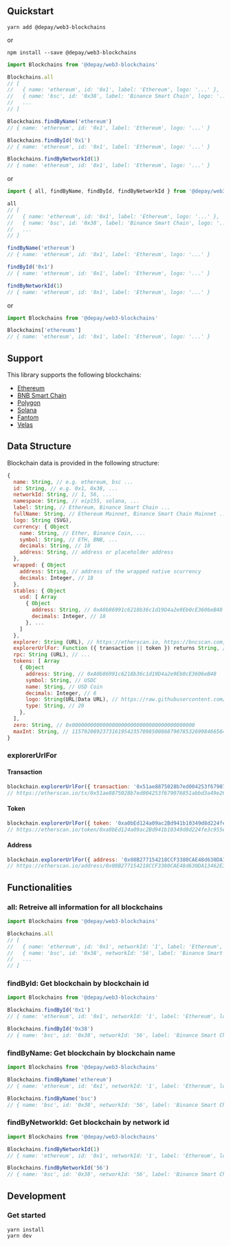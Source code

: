 ## Quickstart

```
yarn add @depay/web3-blockchains
```

or 

```
npm install --save @depay/web3-blockchains
```

```javascript
import Blockchains from '@depay/web3-blockchains'

Blockchains.all
// [
//   { name: 'ethereum', id: '0x1', label: 'Ethereum', logo: '...' },
//   { name: 'bsc', id: '0x38', label: 'Binance Smart Chain', logo: '...' },
//   ...
// ]

Blockchains.findByName('ethereum')
// { name: 'ethereum', id: '0x1', label: 'Ethereum', logo: '...' }

Blockchains.findById('0x1')
// { name: 'ethereum', id: '0x1', label: 'Ethereum', logo: '...' }

Blockchains.findByNetworkId(1)
// { name: 'ethereum', id: '0x1', label: 'Ethereum', logo: '...' }
```

or 

```javascript
import { all, findByName, findById, findByNetworkId } from '@depay/web3-blockchains'

all
// [
//   { name: 'ethereum', id: '0x1', label: 'Ethereum', logo: '...' },
//   { name: 'bsc', id: '0x38', label: 'Binance Smart Chain', logo: '...' },
//   ...
// ]

findByName('ethereum')
// { name: 'ethereum', id: '0x1', label: 'Ethereum', logo: '...' }

findById('0x1')
// { name: 'ethereum', id: '0x1', label: 'Ethereum', logo: '...' }

findByNetworkId(1)
// { name: 'ethereum', id: '0x1', label: 'Ethereum', logo: '...' }
```

or 

```javascript
import Blockchains from '@depay/web3-blockchains'

Blockchains['ethereums']
// { name: 'ethereum', id: '0x1', label: 'Ethereum', logo: '...' }
```

## Support

This library supports the following blockchains:

- [Ethereum](https://ethereum.org)
- [BNB Smart Chain](https://www.binance.org/smartChain)
- [Polygon](https://polygon.technology)
- [Solana](https://solana.com)
- [Fantom](https://fantom.foundation)
- [Velas](https://velas.com)

## Data Structure

Blockchain data is provided in the following structure:

```javascript
{
  name: String, // e.g. ethereum, bsc ...
  id: String, // e.g. 0x1, 0x38, ...
  networkId: String, // 1, 56, ...
  namespace: String, // eip155, solana, ...
  label: String, // Ethereum, Binance Smart Chain ...
  fullName: String, // Ethereum Mainnet, Binance Smart Chain Mainnet ...
  logo: String (SVG),
  currency: { Object
    name: String, // Ether, Binance Coin, ...
    symbol: String, // ETH, BNB, ...
    decimals: String, // 18
    address: String, // address or placeholder address
  },
  wrapped: { Object
    address: String, // address of the wrapped native scurrency
    decimals: Integer, // 18 
  },
  stables: { Object
    usd: [ Array
      { Object
        address: String, // 0xA0b86991c6218b36c1d19D4a2e9Eb0cE3606eB48
        decimals: Integer, // 18
      }, ...
    ]
  },
  explorer: String (URL), // https://etherscan.io, https://bncscan.com, ...
  explorerUrlFor: Function ({ transaction || token }) returns String, // https://etherscan.io/tx/..., https://etherscan.io/token/...
  rpc: String (URL), // ...
  tokens: [ Array
    { Object
      address: String, // 0xA0b86991c6218b36c1d19D4a2e9Eb0cE3606eB48
      symbol: String, // USDC
      name: String, // USD Coin
      decimals: Integer, // 6
      logo: String(URL|Data URL), // https://raw.githubusercontent.com/trustwallet/assets/master/blockchains/ethereum/assets/0x853d955aCEf822Db058eb8505911ED77F175b99e/logo.png 
      type: String, // 20
    }, 
  ],
  zero: String, // 0x0000000000000000000000000000000000000000
  maxInt: String, // 115792089237316195423570985008687907853269984665640564039457584007913129639935
}
```

### explorerUrlFor

#### Transaction

```javascript
blockchain.explorerUrlFor({ transaction: '0x51ae8875028b7ed004253f679076851abbd3a49e26faf8d7dac6bb283ca10536' })
// https://etherscan.io/tx/0x51ae8875028b7ed004253f679076851abbd3a49e26faf8d7dac6bb283ca10536
```

#### Token

```javascript
blockchain.explorerUrlFor({ token: '0xa0bEd124a09ac2Bd941b10349d8d224fe3c955eb' })
// https://etherscan.io/token/0xa0bEd124a09ac2Bd941b10349d8d224fe3c955eb
```

#### Address

```javascript
blockchain.explorerUrlFor({ address: '0x08B277154218CCF3380CAE48d630DA13462E3950' })
// https://etherscan.io/address/0x08B277154218CCF3380CAE48d630DA13462E3950
```

## Functionalities

### all: Retreive all information for all blockchains

```javascript
import Blockchains from '@depay/web3-blockchains'

Blockchains.all
// [
//   { name: 'ethereum', id: '0x1', networkId: '1', label: 'Ethereum', logo: '...' },
//   { name: 'bsc', id: '0x38', networkId: '56', label: 'Binance Smart Chain', logo: '...' },
//   ...
// ]

```

### findById: Get blockchain by blockchain id

```javascript
import Blockchains from '@depay/web3-blockchains'

Blockchains.findById('0x1')
// { name: 'ethereum', id: '0x1', networkId: '1', label: 'Ethereum', logo: '...' }

Blockchains.findById('0x38')
// { name: 'bsc', id: '0x38', networkId: '56', label: 'Binance Smart Chain', logo: '...' }
```

### findByName: Get blockchain by blockchain name

```javascript
import Blockchains from '@depay/web3-blockchains'

Blockchains.findByName('ethereum')
// { name: 'ethereum', id: '0x1', networkId: '1', label: 'Ethereum', logo: '...' }

Blockchains.findByName('bsc')
// { name: 'bsc', id: '0x38', networkId: '56', label: 'Binance Smart Chain', logo: '...' }
```

### findByNetworkId: Get blockchain by network id

```javascript
import Blockchains from '@depay/web3-blockchains'

Blockchains.findByNetworkId(1)
// { name: 'ethereum', id: '0x1', networkId: '1', label: 'Ethereum', logo: '...' }

Blockchains.findByNetworkId('56')
// { name: 'bsc', id: '0x38', networkId: '56', label: 'Binance Smart Chain', logo: '...' }
```

## Development

### Get started

```
yarn install
yarn dev
```
